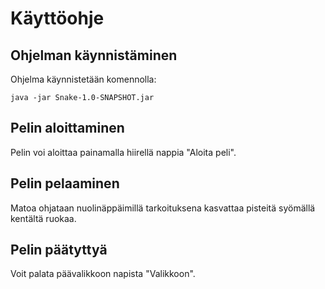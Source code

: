 # Käyttöohje


## Ohjelman käynnistäminen

Ohjelma käynnistetään komennolla:

```
java -jar Snake-1.0-SNAPSHOT.jar
```

## Pelin aloittaminen

Pelin voi aloittaa painamalla hiirellä nappia "Aloita peli".

## Pelin pelaaminen

Matoa ohjataan nuolinäppäimillä tarkoituksena kasvattaa pisteitä syömällä kentältä ruokaa.

## Pelin päätyttyä

Voit palata päävalikkoon napista "Valikkoon".
